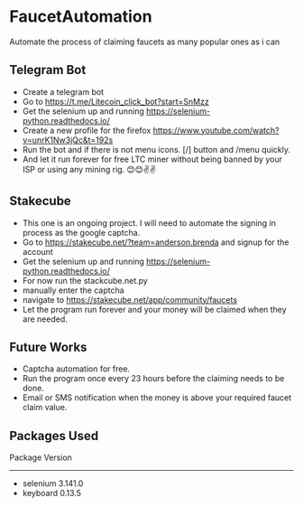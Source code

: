 # FaucetAutomation
Automate the process of claiming faucets as many popular ones as i can

## Telegram Bot
- Create a telegram bot
- Go to https://t.me/Litecoin_click_bot?start=SnMzz 
- Get the selenium up and running https://selenium-python.readthedocs.io/
- Create a new profile for the firefox https://www.youtube.com/watch?v=unrK1Nw3jQc&t=192s
- Run the bot and if there is not menu icons. [/] button and /menu quickly.
- And let it run forever for free LTC miner without being banned by your ISP or using any mining rig. 😊😊✌✌

## Stakecube

- This one is an ongoing project. I will need to automate the signing in process as the google captcha.
- Go to https://stakecube.net/?team=anderson.brenda and signup for the account
- Get the selenium up and running https://selenium-python.readthedocs.io/
- For now run the stackcube.net.py
- manually enter the captcha 
- navigate to https://stakecube.net/app/community/faucets
- Let the program run forever and your money will be claimed when they are needed.

## Future Works
- Captcha automation for free.
- Run the program once every 23 hours before the claiming needs to be done.
- Email or SMS notification when the money is above your required faucet claim value.

## Packages Used

Package              Version
-------------------- ----------
- selenium             3.141.0
- keyboard             0.13.5
